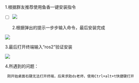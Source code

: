   1.根据群友推荐使用鱼香一键安装指令   

- [ ] ![](https://cdn.nlark.com/yuque/0/2025/png/61441663/1759933202473-cce351bd-6fa8-4ac4-a600-7fb06c2b3077.png)

  2.根据弹出的提示一步步输入命令，最后安装完成

![](https://cdn.nlark.com/yuque/0/2025/jpeg/61441663/1760102610240-69f995a0-db03-473f-a078-48856c334bab.jpeg)



  3.最后打开终端输入“ros2”验证安装

![](https://cdn.nlark.com/yuque/0/2025/png/61441663/1759933352444-738815a3-6fe9-4fe4-a46e-98d5de8a52b0.png)

  4.所遇到的问题：

     刚开始桌面右键无法打开终端，后来求助ds老师，使用Ctrl+alt+t快捷键打开


